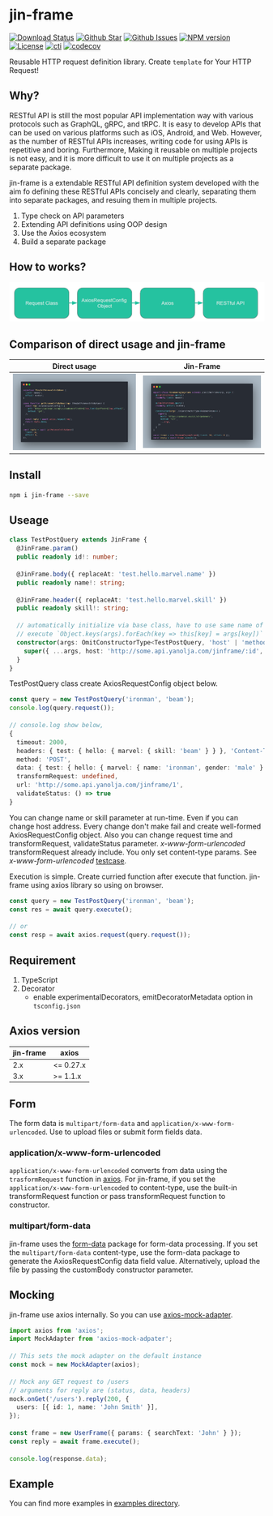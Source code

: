 # jin-frame

[![Download Status](https://img.shields.io/npm/dw/jin-frame.svg)](https://npmcharts.com/compare/jin-frame?minimal=true) [![Github Star](https://img.shields.io/github/stars/imjuni/jin-frame.svg?style=popout)](https://github.com/imjuni/jin-frame) [![Github Issues](https://img.shields.io/github/issues-raw/imjuni/jin-frame.svg)](https://github.com/imjuni/jin-frame/issues) [![NPM version](https://img.shields.io/npm/v/jin-frame.svg)](https://www.npmjs.com/package/jin-frame) [![License](https://img.shields.io/npm/l/jin-frame.svg)](https://github.com/imjuni/jin-frame/blob/master/LICENSE) [![cti](https://circleci.com/gh/imjuni/jin-frame.svg?style=shield)](https://app.circleci.com/pipelines/github/imjuni/jin-frame?branch=master) [![codecov](https://codecov.io/gh/imjuni/jin-frame/branch/master/graph/badge.svg?token=R7R2PdJcS9)](https://codecov.io/gh/imjuni/jin-frame)

Reusable HTTP request definition library. Create `template` for Your HTTP Request!

## Why?

RESTful API is still the most popular API implementation way with various protocols such as GraphQL, gRPC, and tRPC. It is easy to develop APIs that can be used on various platforms such as iOS, Android, and Web. However, as the number of RESTful APIs increases, writing code for using APIs is repetitive and boring. Furthermore, Making it reusable on multiple projects is not easy, and it is more difficult to use it on multiple projects as a separate package.

jin-frame is a extendable RESTful API definition system developed with the aim fo defining these RESTful APIs concisely and clearly, separating them into separate packages, and resuing them in multiple projects.

1. Type check on API parameters
1. Extending API definitions using OOP design
1. Use the Axios ecosystem
1. Build a separate package

## How to works?

![jin-frame](assets/jin-frame-how-to-works.png)

## Comparison of direct usage and jin-frame

| Direct usage                     | Jin-Frame                               |
| -------------------------------- | --------------------------------------- |
| ![axios](assets/axios-usage.png) | ![jin-frame](assets/jinframe-usage.png) |

## Install

```sh
npm i jin-frame --save
```

## Useage

```ts
class TestPostQuery extends JinFrame {
  @JinFrame.param()
  public readonly id!: number;

  @JinFrame.body({ replaceAt: 'test.hello.marvel.name' })
  public readonly name!: string;

  @JinFrame.header({ replaceAt: 'test.hello.marvel.skill' })
  public readonly skill!: string;

  // automatically initialize via base class, have to use same name of args and JinFrame class
  // execute `Object.keys(args).forEach(key => this[key] = args[key])`
  constructor(args: OmitConstructorType<TestPostQuery, 'host' | 'method' | 'contentType'>) {
    super({ ...args, host: 'http://some.api.yanolja.com/jinframe/:id', method: 'POST' });
  }
}
```

TestPostQuery class create AxiosRequestConfig object below.

```ts
const query = new TestPostQuery('ironman', 'beam');
console.log(query.request());

// console.log show below,
{
  timeout: 2000,
  headers: { test: { hello: { marvel: { skill: 'beam' } } }, 'Content-Type': 'application/json' },
  method: 'POST',
  data: { test: { hello: { marvel: { name: 'ironman', gender: 'male' } } } },
  transformRequest: undefined,
  url: 'http://some.api.yanolja.com/jinframe/1',
  validateStatus: () => true
}
```

You can change name or skill parameter at run-time. Even if you can change host address. Every change don't make fail and create well-formed AxiosRequestConfig object. Also you can change request time and transformRequest, validateStatus parameter. _x-www-form-urlencoded_ transformRequest already include. You only set content-type params. See _x-www-form-urlencoded_ [testcase](https://github.com/imjuni/jin-frame/blob/master/src/__tests__/jinframe.post.test.ts).

Execution is simple. Create curried function after execute that function. jin-frame using axios library so using on browser.

```ts
const query = new TestPostQuery('ironman', 'beam');
const res = await query.execute();

// or
const resp = await axios.request(query.request());
```

## Requirement

1. TypeScript
1. Decorator
   - enable experimentalDecorators, emitDecoratorMetadata option in `tsconfig.json`

## Axios version

| jin-frame | axios     |
| --------- | --------- |
| 2.x       | <= 0.27.x |
| 3.x       | >= 1.1.x  |

## Form

The form data is `multipart/form-data` and `application/x-www-form-urlencoded`. Use to upload files or submit form fields data.

### application/x-www-form-urlencoded

`application/x-www-form-urlencoded` converts from data using the `trasformRequest` function in [axios](https://github.com/axios/axios). For jin-frame, if you set the `application/x-www-form-urlencoded` to content-type, use the built-in transformRequest function or pass transformRequest function to constructor.

### multipart/form-data

jin-frame uses the [form-data](https://github.com/form-data/form-data) package for form-data processing. If you set the `multipart/form-data` content-type, use the form-data package to generate the AxiosRequestConfig data field value. Alternatively, upload the file by passing the customBody constructor parameter.

## Mocking

jin-frame use axios internally. So you can use [axios-mock-adapter](https://github.com/ctimmerm/axios-mock-adapter).

```ts
import axios from 'axios';
import MockAdapter from 'axios-mock-adpater';

// This sets the mock adapter on the default instance
const mock = new MockAdapter(axios);

// Mock any GET request to /users
// arguments for reply are (status, data, headers)
mock.onGet('/users').reply(200, {
  users: [{ id: 1, name: 'John Smith' }],
});

const frame = new UserFrame({ params: { searchText: 'John' } });
const reply = await frame.execute();

console.log(response.data);
```

## Example

You can find more examples in [examples directory](https://github.com/imjuni/jin-frame/tree/master/examples).

